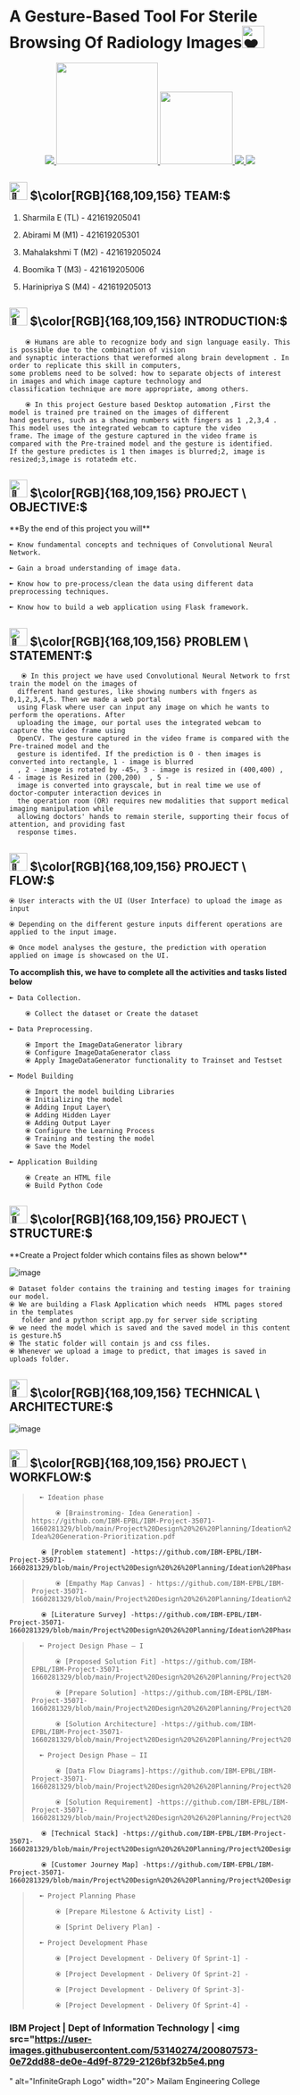 # A Gesture-Based Tool For Sterile Browsing Of Radiology Images<img src="https://fonts.gstatic.com/s/e/notoemoji/latest/2764_fe0f/512.gif" alt="❤" width="40" height="40">

<p align="center">
<a href="https://www.ibm.com/in-en">
<img src="https://img.shields.io/badge/IBM-052FAD.svg?style=for-the-badge&logo=IBM&logoColor=white">
</a>
   <a href="https://www.python.org/g">
    <img src="https://forthebadge.com/images/badges/made-with-python.svg" width =182 >
  </a>

  <a href="https://www.ibm.com/cloud">
      <img src="https://img.shields.io/badge/IBM%20Watson-BE95FF.svg?style=for-the-badge&logo=IBM-Watson&logoColor=white" width=130>
  </a>
  <a href="https://opencv.org/">
    <img src="https://img.shields.io/badge/OpenCV-5C3EE8.svg?style=for-the-badge&logo=OpenCV&logoColor=white">
   </a>
 
  <a href="https://pandas.pydata.org/">
    <img src="https://img.shields.io/badge/pandas-150458.svg?style=for-the-badge&logo=pandas&logoColor=white">
    </a>
</p>

<div>
 <h2><picture>
  <source srcset="https://fonts.gstatic.com/s/e/notoemoji/latest/1f31f/512.webp" type="image/webp">
  <img src="https://fonts.gstatic.com/s/e/notoemoji/latest/1f31f/512.gif" alt="🌟" width="32" height="32">
</picture>$\color[RGB]{168,109,156} TEAM:$</h2></div>

   1. Sharmila E    (TL) - 421619205041

   2. Abirami M     (M1) - 421619205301

   3. Mahalakshmi T (M2) - 421619205024

   4. Boomika T     (M3) - 421619205006

   5. Harinipriya S (M4) - 421619205013

<div>
 <h2><picture>
  <source srcset="https://fonts.gstatic.com/s/e/notoemoji/latest/1f31f/512.webp" type="image/webp">
  <img src="https://fonts.gstatic.com/s/e/notoemoji/latest/1f31f/512.gif" alt="🌟" width="32" height="32">
</picture>$\color[RGB]{168,109,156} INTRODUCTION:$</h2></div>

        ⦿ Humans are able to recognize body and sign language easily. This is possible due to the combination of vision
    and synaptic interactions that wereformed along brain development . In order to replicate this skill in computers,
    some problems need to be solved: how to separate objects of interest in images and which image capture technology and
    classification technique are more appropriate, among others.

        ⦿ In this project Gesture based Desktop automation ,First the model is trained pre trained on the images of different
    hand gestures, such as a showing numbers with fingers as 1 ,2,3,4 . This model uses the integrated webcam to capture the video
    frame. The image of the gesture captured in the video frame is compared with the Pre-trained model and the gesture is identified.
    If the gesture predictes is 1 then images is blurred;2, image is resized;3,image is rotatedm etc.

<div>
 <h2><picture>
  <source srcset="https://fonts.gstatic.com/s/e/notoemoji/latest/1f31f/512.webp" type="image/webp">
  <img src="https://fonts.gstatic.com/s/e/notoemoji/latest/1f31f/512.gif" alt="🌟" width="32" height="32">
</picture>$\color[RGB]{168,109,156} PROJECT \ OBJECTIVE:$</h2></div>
**By the end of this project you will**

    ➼ Know fundamental concepts and techniques of Convolutional Neural Network.

    ➼ Gain a broad understanding of image data.

    ➼ Know how to pre-process/clean the data using different data preprocessing techniques.

    ➼ Know how to build a web application using Flask framework.
   
<div>
 <h2><picture>
  <source srcset="https://fonts.gstatic.com/s/e/notoemoji/latest/1f31f/512.webp" type="image/webp">
  <img src="https://fonts.gstatic.com/s/e/notoemoji/latest/1f31f/512.gif" alt="🌟" width="32" height="32">
</picture> $\color[RGB]{168,109,156} PROBLEM \ STATEMENT:$</h2></div>

       ⦿ In this project we have used Convolutional Neural Network to frst train the model on the images of
      different hand gestures, like showing numbers with fngers as 0,1,2,3,4,5. Then we made a web portal
      using Flask where user can input any image on which he wants to perform the operations. After
      uploading the image, our portal uses the integrated webcam to capture the video frame using
      OpenCV. The gesture captured in the video frame is compared with the Pre-trained model and the
      gesture is identifed. If the prediction is 0 - then images is converted into rectangle, 1 - image is blurred
      , 2 - image is rotated by -45॰, 3 - image is resized in (400,400) , 4 - image is Resized in (200,200)  , 5 -
      image is converted into grayscale, but in real time we use of doctor-computer interaction devices in
      the operation room (OR) requires new modalities that support medical imaging manipulation while
      allowing doctors' hands to remain sterile, supporting their focus of attention, and providing fast
      response times.
   
<div>
 <h2><picture>
  <source srcset="https://fonts.gstatic.com/s/e/notoemoji/latest/1f31f/512.webp" type="image/webp">
  <img src="https://fonts.gstatic.com/s/e/notoemoji/latest/1f31f/512.gif" alt="🌟" width="32" height="32">
</picture> $\color[RGB]{168,109,156} PROJECT \ FLOW:$</h2></div>

    ⦿ User interacts with the UI (User Interface) to upload the image as input

    ⦿ Depending on the different gesture inputs different operations are applied to the input image.

    ⦿ Once model analyses the gesture, the prediction with operation applied on image is showcased on the UI.

**To accomplish this, we have to complete all the activities and tasks listed below**

    ➼ Data Collection.

        ⦿ Collect the dataset or Create the dataset

    ➼ Data Preprocessing.

        ⦿ Import the ImageDataGenerator library
        ⦿ Configure ImageDataGenerator class
        ⦿ Apply ImageDataGenerator functionality to Trainset and Testset

    ➼ Model Building

        ⦿ Import the model building Libraries
        ⦿ Initializing the model
        ⦿ Adding Input Layer\
        ⦿ Adding Hidden Layer
        ⦿ Adding Output Layer
        ⦿ Configure the Learning Process
        ⦿ Training and testing the model
        ⦿ Save the Model

    ➼ Application Building

        ⦿ Create an HTML file
        ⦿ Build Python Code


<div>
 <h2><picture>
  <source srcset="https://fonts.gstatic.com/s/e/notoemoji/latest/1f31f/512.webp" type="image/webp">
  <img src="https://fonts.gstatic.com/s/e/notoemoji/latest/1f31f/512.gif" alt="🌟" width="32" height="32">
</picture>$\color[RGB]{168,109,156} PROJECT \ STRUCTURE:$</h2></div>
**Create a Project folder which contains files as shown below**


![image](https://user-images.githubusercontent.com/70817219/194914420-9ef53158-9413-447b-a7f3-846d5ed567cb.png)

    ⦿ Dataset folder contains the training and testing images for training our model.
    ⦿ We are building a Flask Application which needs  HTML pages stored in the templates
       folder and a python script app.py for server side scripting
    ⦿ we need the model which is saved and the saved model in this content is gesture.h5
    ⦿ The static folder will contain js and css files.
    ⦿ Whenever we upload a image to predict, that images is saved in uploads folder.

<div>
 <h2><picture>
  <source srcset="https://fonts.gstatic.com/s/e/notoemoji/latest/1f31f/512.webp" type="image/webp">
  <img src="https://fonts.gstatic.com/s/e/notoemoji/latest/1f31f/512.gif" alt="🌟" width="32" height="32">
</picture>$\color[RGB]{168,109,156} TECHNICAL \ ARCHITECTURE:$</h2></div>

![image](https://user-images.githubusercontent.com/70817219/194914841-4fc230f1-53f9-4b5a-8d9a-e902d9fc3581.png)


<div>
 <h2><picture>
  <source srcset="https://fonts.gstatic.com/s/e/notoemoji/latest/1f31f/512.webp" type="image/webp">
  <img src="https://fonts.gstatic.com/s/e/notoemoji/latest/1f31f/512.gif" alt="🌟" width="32" height="32">
</picture> $\color[RGB]{168,109,156} PROJECT \ WORKFLOW:$</h2></div>

>       ➼ Ideation phase
>          
>           ⦿ [Brainstroming- Idea Generation] -https://github.com/IBM-EPBL/IBM-Project-35071-1660281329/blob/main/Project%20Design%20%26%20Planning/Ideation%20Phase/Brainstroming-Idea%20Generation-Prioritization.pdf

            ⦿ [Problem statement] -https://github.com/IBM-EPBL/IBM-Project-35071-1660281329/blob/main/Project%20Design%20%26%20Planning/Ideation%20Phase/Define%20Problem%20Statements.pdf
>          
>           ⦿ [Empathy Map Canvas] - https://github.com/IBM-EPBL/IBM-Project-35071-1660281329/blob/main/Project%20Design%20%26%20Planning/Ideation%20Phase/Empathy%20Map%20(1).pdf

            ⦿ [Literature Survey] -https://github.com/IBM-EPBL/IBM-Project-35071-1660281329/blob/main/Project%20Design%20%26%20Planning/Ideation%20Phase/Literature%20Survey.pdf
>          
>       ➼ Project Design Phase – I
>            
>           ⦿ [Proposed Solution Fit] -https://github.com/IBM-EPBL/IBM-Project-35071-1660281329/blob/main/Project%20Design%20%26%20Planning/Project%20Design%20Phase%20I/Problem%20solution%20fit.pdf
>          
>           ⦿ [Prepare Solution] -https://github.com/IBM-EPBL/IBM-Project-35071-1660281329/blob/main/Project%20Design%20%26%20Planning/Project%20Design%20Phase%20I/Proposed%20Solution.pdf
>          
>           ⦿ [Solution Architecture] -https://github.com/IBM-EPBL/IBM-Project-35071-1660281329/blob/main/Project%20Design%20%26%20Planning/Project%20Design%20Phase%20I/Solution%20Architecture.pdf
>          
>       ➼ Project Design Phase – II
>          
>           ⦿ [Data Flow Diagrams]-https://github.com/IBM-EPBL/IBM-Project-35071-1660281329/blob/main/Project%20Design%20%26%20Planning/Project%20Design%20Phase%20II/Data%20Flow%20Diagrams%20and%20User%20Stories.pdf
>          
>           ⦿ [Solution Requirement] -https://github.com/IBM-EPBL/IBM-Project-35071-1660281329/blob/main/Project%20Design%20%26%20Planning/Project%20Design%20Phase%20II/Solution%20Requirements.pdf
   
            ⦿ [Technical Stack] -https://github.com/IBM-EPBL/IBM-Project-35071-1660281329/blob/main/Project%20Design%20%26%20Planning/Project%20Design%20Phase%20II/Technology%20Stack.pdf
           
            ⦿ [Customer Journey Map] -https://github.com/IBM-EPBL/IBM-Project-35071-1660281329/blob/main/Project%20Design%20%26%20Planning/Project%20Design%20Phase%20II/Customer%20Journey%20Map.pdf
>          
>       ➼ Project Planning Phase
>      
>           ⦿ [Prepare Milestone & Activity List] -
>          
>           ⦿ [Sprint Delivery Plan] -
>          
>       ➼ Project Development Phase
>      
>           ⦿ [Project Development - Delivery Of Sprint-1] -
>          
>           ⦿ [Project Development - Delivery Of Sprint-2] -    
>              
>           ⦿ [Project Development - Delivery Of Sprint-3]-
>          
>           ⦿ [Project Development - Delivery Of Sprint-4] -
>                

### IBM Project | Dept of Information Technology | <img src="https://user-images.githubusercontent.com/53140274/200807573-0e72dd88-de0e-4d9f-8729-2126bf32b5e4.png
" alt="InfiniteGraph Logo" width="20"> Mailam Engineering College 
